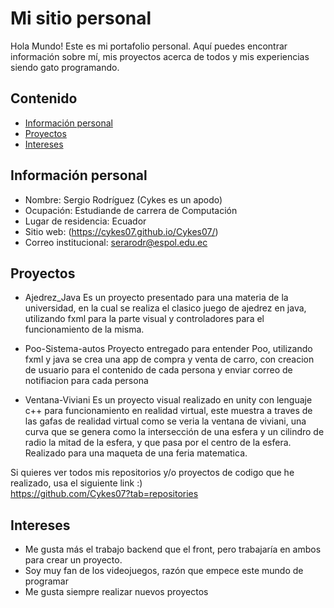 # Mi sitio personal
Hola Mundo! Este es mi portafolio personal. Aquí puedes encontrar información sobre mí, mis
proyectos acerca de todos y mis experiencias siendo gato programando.
## Contenido
* [Información personal](#información-personal)
* [Proyectos](#proyectos)
* [Intereses](#intereses)
## Información personal
* Nombre: Sergio Rodríguez (Cykes es un apodo)
* Ocupación: Estudiande de carrera de Computación
* Lugar de residencia: Ecuador
* Sitio web: (https://cykes07.github.io/Cykes07/)
* Correo institucional: serarodr@espol.edu.ec
## Proyectos
* Ajedrez_Java
Es un proyecto presentado para una materia de la universidad, en la cual se realiza el clasico juego de ajedrez en java, utilizando fxml para la parte visual y controladores para el funcionamiento de la misma. 

* Poo-Sistema-autos
Proyecto entregado para entender Poo, utilizando fxml y java se crea una app de compra y venta de carro, con creacion de usuario para el contenido de cada persona y enviar correo de notifiacion para cada persona 

* Ventana-Viviani
Es un proyecto visual realizado en unity con lenguaje c++ para funcionamiento en realidad virtual, este muestra a traves de las gafas de realidad virtual como se veria la ventana de viviani, una curva que se genera como la intersección de una esfera y un cilindro de radio la mitad de la esfera, y que pasa por el centro de la esfera. Realizado para una maqueta de una feria matematica. 

Si quieres ver todos mis repositorios y/o proyectos de codigo que he realizado, usa el siguiente link :)   
https://github.com/Cykes07?tab=repositories

## Intereses
* Me gusta más el trabajo backend que el front, pero trabajaría en ambos para crear un proyecto.
* Soy muy fan de los videojuegos, razón que empece este mundo de programar
* Me gusta siempre realizar nuevos proyectos
